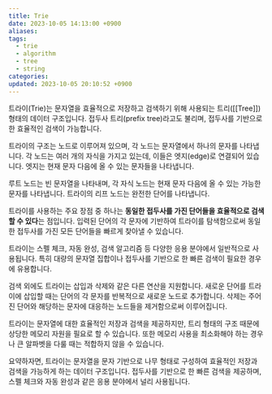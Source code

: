 ```yaml
---
title: Trie
date: 2023-10-05 14:13:00 +0900
aliases: 
tags:
  - trie
  - algorithm
  - tree
  - string
categories: 
updated: 2023-10-05 20:10:52 +0900
---
```


트라이(Trie)는 문자열을 효율적으로 저장하고 검색하기 위해 사용되는 트리([[Tree]]) 형태의 데이터 구조입니다. 접두사 트리(prefix tree)라고도 불리며, 접두사를 기반으로 한 효율적인 검색이 가능합니다.

트라이의 구조는 노드로 이루어져 있으며, 각 노드는 문자열에서 하나의 문자를 나타냅니다. 각 노드는 여러 개의 자식을 가지고 있는데, 이들은 엣지(edge)로 연결되어 있습니다. 엣지는 현재 문자 다음에 올 수 있는 문자들을 나타냅니다.

루트 노드는 빈 문자열을 나타내며, 각 자식 노드는 현재 문자 다음에 올 수 있는 가능한 문자를 나타냅니다. 트라이의 리프 노드는 완전한 단어를 나타냅니다.

트라이를 사용하는 주요 장점 중 하나는 **동일한 접두사를 가진 단어들을 효율적으로 검색할 수 있다**는 점입니다. 입력된 단어의 각 문자에 기반하여 트라이를 탐색함으로써 동일한 접두사를 가진 모든 단어들을 빠르게 찾아낼 수 있습니다.

트라이는 스펠 체크, 자동 완성, 검색 알고리즘 등 다양한 응용 분야에서 일반적으로 사용됩니다. 특히 대량의 문자열 집합이나 접두사를 기반으로 한 빠른 검색이 필요한 경우에 유용합니다.

검색 외에도 트라이는 삽입과 삭제와 같은 다른 연산을 지원합니다. 새로운 단어를 트라이에 삽입할 때는 단어의 각 문자를 반복적으로 새로운 노드로 추가합니다. 삭제는 주어진 단어와 해당하는 문자에 대응하는 노드들을 제거함으로써 이루어집니다.

트라이는 문자열에 대한 효율적인 저장과 검색을 제공하지만, 트리 형태의 구조 때문에 상당한 메모리 자원을 필요로 할 수 있습니다. 또한 메모리 사용을 최소화해야 하는 경우나 큰 알파벳을 다룰 때는 적합하지 않을 수 있습니다.

요약하자면, 트라이는 문자열을 문자 기반으로 나무 형태로 구성하여 효율적인 저장과 검색을 가능하게 하는 데이터 구조입니다. 접두사를 기반으로 한 빠른 검색을 제공하며, 스펠 체크와 자동 완성과 같은 응용 분야에서 널리 사용됩니다.
